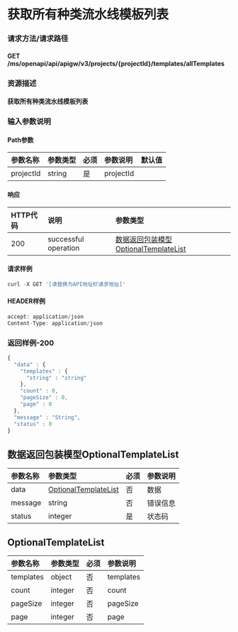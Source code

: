 # 获取所有种类流水线模板列表

### 请求方法/请求路径

#### GET  /ms/openapi/api/apigw/v3/projects/{projectId}/templates/allTemplates

### 资源描述

#### 获取所有种类流水线模板列表

### 输入参数说明

#### Path参数

| 参数名称 | 参数类型 | 必须 | 参数说明 | 默认值 |
| :--- | :--- | :--- | :--- | :--- |
| projectId | string | 是 | projectId |  |

#### 响应

| HTTP代码 | 说明 | 参数类型 |
| :--- | :--- | :--- |
| 200 | successful operation | [数据返回包装模型OptionalTemplateList](get-a-list-of-all-kinds-of-pipeline-templates.md) |

#### 请求样例

```javascript
curl -X GET '[请替换为API地址栏请求地址]'
```

#### HEADER样例

```javascript
accept: application/json
Content-Type: application/json
```

### 返回样例-200

```javascript
{
  "data" : {
    "templates" : {
      "string" : "string"
    },
    "count" : 0,
    "pageSize" : 0,
    "page" : 0
  },
  "message" : "String",
  "status" : 0
}
```

## 数据返回包装模型OptionalTemplateList

| 参数名称 | 参数类型 | 必须 | 参数说明 |
| :--- | :--- | :--- | :--- |
| data | [OptionalTemplateList](get-a-list-of-all-kinds-of-pipeline-templates.md) | 否 | 数据 |
| message | string | 否 | 错误信息 |
| status | integer | 是 | 状态码 |

## OptionalTemplateList

| 参数名称 | 参数类型 | 必须 | 参数说明 |
| :--- | :--- | :--- | :--- |
| templates | object | 否 | templates |
| count | integer | 否 | count |
| pageSize | integer | 否 | pageSize |
| page | integer | 否 | page |

